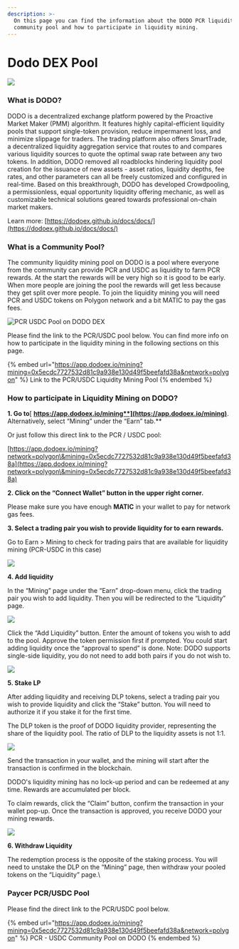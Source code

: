 ```yaml
---
description: >-
  On this page you can find the information about the DODO PCR liquidity mining
  community pool and how to participate in liquidity mining.
---
```


# Dodo DEX Pool

![](<../.gitbook/assets/dodo paycer pcr pool.png>)

### What is DODO?

DODO is a decentralized exchange platform powered by the Proactive Market Maker (PMM) algorithm. It features highly capital-efficient liquidity pools that support single-token provision, reduce impermanent loss, and minimize slippage for traders. The trading platform also offers SmartTrade, a decentralized liquidity aggregation service that routes to and compares various liquidity sources to quote the optimal swap rate between any two tokens. In addition, DODO removed all roadblocks hindering liquidity pool creation for the issuance of new assets - asset ratios, liquidity depths, fee rates, and other parameters can all be freely customized and configured in real-time. Based on this breakthrough, DODO has developed Crowdpooling, a permissionless, equal opportunity liquidity offering mechanic, as well as customizable technical solutions geared towards professional on-chain market makers.

Learn more: [https://dodoex.github.io/docs/docs/](https://dodoex.github.io/docs/docs/)

### What is a Community Pool?

The community liquidity mining pool on DODO is a pool where everyone from the community can provide PCR and USDC as liquidity to farm PCR rewards. At the start the rewards will be very high so it is good to be early. When more people are joining the pool the rewards will get less because they get split over more people. To join the liquidity mining you will need PCR and USDC tokens on Polygon network and a bit MATIC to pay the gas fees.

![PCR USDC Pool on DODO DEX](<../.gitbook/assets/PCR USDC pool.png>)

Please find the link to the PCR/USDC pool below. You can find more info on how to participate in the liquidity mining in the following sections on this page.

{% embed url="https://app.dodoex.io/mining?mining=0x5ecdc7727532d81c9a938e130d49f5beefafd38a&network=polygon" %}
Link to the PCR/USDC Liquidity Mining Pool
{% endembed %}



### How to participate in Liquidity Mining on DODO?

**1. Go to**[ **https://app.dodoex.io/mining**](https://app.dodoex.io/mining)**. Alternatively, select “Mining” under the “Earn” tab.**

Or just follow this direct link to the PCR / USDC pool:

[https://app.dodoex.io/mining?network=polygon\&mining=0x5ecdc7727532d81c9a938e130d49f5beefafd38a](https://app.dodoex.io/mining?network=polygon\&mining=0x5ecdc7727532d81c9a938e130d49f5beefafd38a)

**2. Click on the “Connect Wallet” button in the upper right corner.**

Please make sure you have enough **MATIC** in your wallet to pay for network gas fees.

**3. Select a trading pair you wish to provide liquidity for to earn rewards.**

Go to Earn > Mining to check for trading pairs that are available for liquidity mining (PCR-USDC in this case)

![](../.gitbook/assets/mceclip0.png)

**4. Add liquidity**

In the “Mining” page under the “Earn” drop-down menu, click the trading pair you wish to add liquidity. Then you will be redirected to the “Liquidity” page.

![](../.gitbook/assets/mceclip1.png)

Click the “Add Liquidity” button. Enter the amount of tokens you wish to add to the pool. Approve the token permission first if prompted. You could start adding liquidity once the “approval to spend” is done. Note: DODO supports single-side liquidity, you do not need to add both pairs if you do not wish to.

![](../.gitbook/assets/mceclip2.png)

**5. Stake LP**

After adding liquidity and receiving DLP tokens, select a trading pair you wish to provide liquidity and click the “Stake” button. You will need to authorize it if you stake it for the first time.

The DLP token is the proof of DODO liquidity provider, representing the share of the liquidity pool. The ratio of DLP to the liquidity assets is not 1:1.

![](../.gitbook/assets/mceclip3.png)

Send the transaction in your wallet, and the mining will start after the transaction is confirmed in the blockchain.

DODO's liquidity mining has no lock-up period and can be redeemed at any time. Rewards are accumulated per block.

To claim rewards, click the “Claim” button, confirm the transaction in your wallet pop-up. Once the transaction is approved, you receive DODO your mining rewards.

![](../.gitbook/assets/mceclip4.png)

**6. Withdraw Liquidity**

The redemption process is the opposite of the staking process. You will need to unstake the DLP on the “Mining” page, then withdraw your pooled tokens on the “Liquidity” page.\


### Paycer PCR/USDC Pool

Please find the direct link to the PCR/USDC pool below.&#x20;

{% embed url="https://app.dodoex.io/mining?mining=0x5ecdc7727532d81c9a938e130d49f5beefafd38a&network=polygon" %}
PCR - USDC Community Pool on DODO
{% endembed %}
